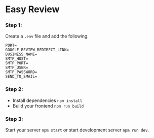 # Easy Review

### Step 1:

Create a `.env` file and add the following:

```
PORT=
GOOGLE_REVIEW_REDIRECT_LINK=
BUSINESS_NAME=
SMTP_HOST=
SMTP_PORT=
SMTP_USER=
SMTP_PASSWORD=
SEND_TO_EMAIL=
```

### Step 2:

- Install dependencies `npm install`
- Build your frontend `npm run build`

### Step 3:

Start your server `npm start` or start development server `npm run dev`.
